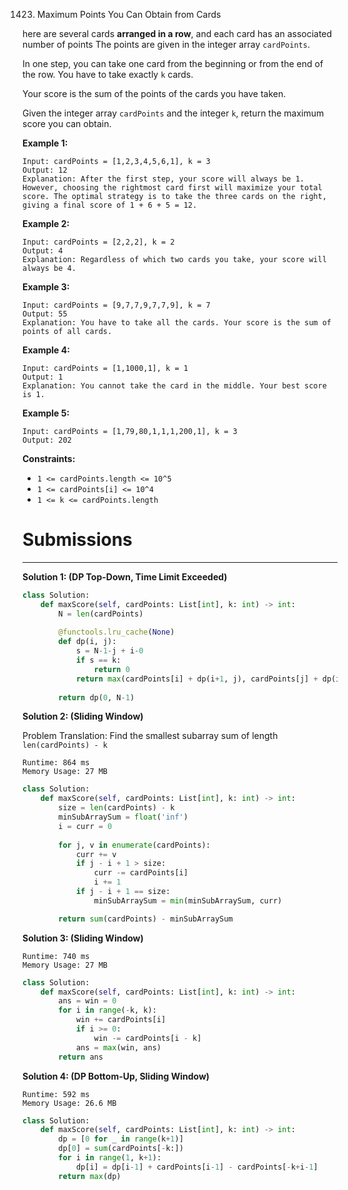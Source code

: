 1423. Maximum Points You Can Obtain from Cards

here are several cards **arranged in a row**, and each card has an associated number of points The points are given in the integer array `cardPoints`.

In one step, you can take one card from the beginning or from the end of the row. You have to take exactly `k` cards.

Your score is the sum of the points of the cards you have taken.

Given the integer array `cardPoints` and the integer `k`, return the maximum score you can obtain.

 

**Example 1:**
```
Input: cardPoints = [1,2,3,4,5,6,1], k = 3
Output: 12
Explanation: After the first step, your score will always be 1. However, choosing the rightmost card first will maximize your total score. The optimal strategy is to take the three cards on the right, giving a final score of 1 + 6 + 5 = 12.
```

**Example 2:**
```
Input: cardPoints = [2,2,2], k = 2
Output: 4
Explanation: Regardless of which two cards you take, your score will always be 4.
```

**Example 3:**
```
Input: cardPoints = [9,7,7,9,7,7,9], k = 7
Output: 55
Explanation: You have to take all the cards. Your score is the sum of points of all cards.
```

**Example 4:**
```
Input: cardPoints = [1,1000,1], k = 1
Output: 1
Explanation: You cannot take the card in the middle. Your best score is 1. 
```

**Example 5:**
```
Input: cardPoints = [1,79,80,1,1,1,200,1], k = 3
Output: 202
```

**Constraints:**

* `1 <= cardPoints.length <= 10^5`
* `1 <= cardPoints[i] <= 10^4`
* `1 <= k <= cardPoints.length`

# Submissions
---
**Solution 1: (DP Top-Down, Time Limit Exceeded)**
```python
class Solution:
    def maxScore(self, cardPoints: List[int], k: int) -> int:
        N = len(cardPoints)
        
        @functools.lru_cache(None)
        def dp(i, j):
            s = N-1-j + i-0
            if s == k:
                return 0
            return max(cardPoints[i] + dp(i+1, j), cardPoints[j] + dp(i, j-1))
        
        return dp(0, N-1)
```


**Solution 2: (Sliding Window)**

Problem Translation: Find the smallest subarray sum of length `len(cardPoints) - k`

```
Runtime: 864 ms
Memory Usage: 27 MB
```
```python
class Solution:
    def maxScore(self, cardPoints: List[int], k: int) -> int:
        size = len(cardPoints) - k
        minSubArraySum = float('inf')
        i = curr = 0
        
        for j, v in enumerate(cardPoints):
            curr += v
            if j - i + 1 > size:
                curr -= cardPoints[i]
                i += 1
            if j - i + 1 == size:    
                minSubArraySum = min(minSubArraySum, curr)

        return sum(cardPoints) - minSubArraySum
```

**Solution 3: (Sliding Window)**
```
Runtime: 740 ms
Memory Usage: 27 MB
```
```python
class Solution:
    def maxScore(self, cardPoints: List[int], k: int) -> int:
        ans = win = 0
        for i in range(-k, k):
            win += cardPoints[i]
            if i >= 0:
                win -= cardPoints[i - k]
            ans = max(win, ans)    
        return ans
```

**Solution 4: (DP Bottom-Up, Sliding Window)**
```
Runtime: 592 ms
Memory Usage: 26.6 MB
```
```python
class Solution:
    def maxScore(self, cardPoints: List[int], k: int) -> int:
        dp = [0 for _ in range(k+1)]
        dp[0] = sum(cardPoints[-k:])
        for i in range(1, k+1):
            dp[i] = dp[i-1] + cardPoints[i-1] - cardPoints[-k+i-1]
        return max(dp)
```